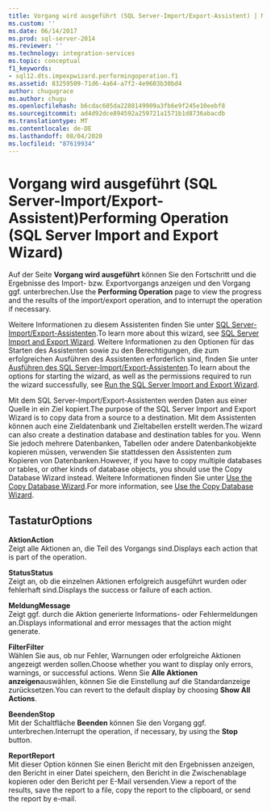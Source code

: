 ```yaml
---
title: Vorgang wird ausgeführt (SQL Server-Import/Export-Assistent) | Microsoft-Dokumentation
ms.custom: ''
ms.date: 06/14/2017
ms.prod: sql-server-2014
ms.reviewer: ''
ms.technology: integration-services
ms.topic: conceptual
f1_keywords:
- sql12.dts.impexpwizard.performingoperation.f1
ms.assetid: 83259509-71d6-4a64-a7f2-4e9603b30bd4
author: chugugrace
ms.author: chugu
ms.openlocfilehash: b6cdac605da2288149909a3fb6e9f245e10eebf8
ms.sourcegitcommit: ad4d92dce894592a259721a1571b1d8736abacdb
ms.translationtype: MT
ms.contentlocale: de-DE
ms.lasthandoff: 08/04/2020
ms.locfileid: "87619934"
---
```

# <a name="performing-operation-sql-server-import-and-export-wizard"></a><span data-ttu-id="a4954-102">Vorgang wird ausgeführt (SQL Server-Import/Export-Assistent)</span><span class="sxs-lookup"><span data-stu-id="a4954-102">Performing Operation (SQL Server Import and Export Wizard)</span></span>
  <span data-ttu-id="a4954-103">Auf der Seite **Vorgang wird ausgeführt** können Sie den Fortschritt und die Ergebnisse des Import- bzw. Exportvorgangs anzeigen und den Vorgang ggf. unterbrechen.</span><span class="sxs-lookup"><span data-stu-id="a4954-103">Use the **Performing Operation** page to view the progress and the results of the import/export operation, and to interrupt the operation if necessary.</span></span>  
  
 <span data-ttu-id="a4954-104">Weitere Informationen zu diesem Assistenten finden Sie unter [SQL Server-Import/Export-Assistenten](import-and-export-data-with-the-sql-server-import-and-export-wizard.md).</span><span class="sxs-lookup"><span data-stu-id="a4954-104">To learn more about this wizard, see [SQL Server Import and Export Wizard](import-and-export-data-with-the-sql-server-import-and-export-wizard.md).</span></span> <span data-ttu-id="a4954-105">Weitere Informationen zu den Optionen für das Starten des Assistenten sowie zu den Berechtigungen, die zum erfolgreichen Ausführen des Assistenten erforderlich sind, finden Sie unter [Ausführen des SQL Server-Import/Export-Assistenten](start-the-sql-server-import-and-export-wizard.md).</span><span class="sxs-lookup"><span data-stu-id="a4954-105">To learn about the options for starting the wizard, as well as the permissions required to run the wizard successfully, see [Run the SQL Server Import and Export Wizard](start-the-sql-server-import-and-export-wizard.md).</span></span>  
  
 <span data-ttu-id="a4954-106">Mit dem SQL Server-Import/Export-Assistenten werden Daten aus einer Quelle in ein Ziel kopiert.</span><span class="sxs-lookup"><span data-stu-id="a4954-106">The purpose of the SQL Server Import and Export Wizard is to copy data from a source to a destination.</span></span> <span data-ttu-id="a4954-107">Mit dem Assistenten können auch eine Zieldatenbank und Zieltabellen erstellt werden.</span><span class="sxs-lookup"><span data-stu-id="a4954-107">The wizard can also create a destination database and destination tables for you.</span></span> <span data-ttu-id="a4954-108">Wenn Sie jedoch mehrere Datenbanken, Tabellen oder andere Datenbankobjekte kopieren müssen, verwenden Sie stattdessen den Assistenten zum Kopieren von Datenbanken.</span><span class="sxs-lookup"><span data-stu-id="a4954-108">However, if you have to copy multiple databases or tables, or other kinds of database objects, you should use the Copy Database Wizard instead.</span></span> <span data-ttu-id="a4954-109">Weitere Informationen finden Sie unter [Use the Copy Database Wizard](../../relational-databases/databases/use-the-copy-database-wizard.md).</span><span class="sxs-lookup"><span data-stu-id="a4954-109">For more information, see [Use the Copy Database Wizard](../../relational-databases/databases/use-the-copy-database-wizard.md).</span></span>  
  
## <a name="options"></a><span data-ttu-id="a4954-110">Tastatur</span><span class="sxs-lookup"><span data-stu-id="a4954-110">Options</span></span>  
 <span data-ttu-id="a4954-111">**Aktion**</span><span class="sxs-lookup"><span data-stu-id="a4954-111">**Action**</span></span>  
 <span data-ttu-id="a4954-112">Zeigt alle Aktionen an, die Teil des Vorgangs sind.</span><span class="sxs-lookup"><span data-stu-id="a4954-112">Displays each action that is part of the operation.</span></span>  
  
 <span data-ttu-id="a4954-113">**Status**</span><span class="sxs-lookup"><span data-stu-id="a4954-113">**Status**</span></span>  
 <span data-ttu-id="a4954-114">Zeigt an, ob die einzelnen Aktionen erfolgreich ausgeführt wurden oder fehlerhaft sind.</span><span class="sxs-lookup"><span data-stu-id="a4954-114">Displays the success or failure of each action.</span></span>  
  
 <span data-ttu-id="a4954-115">**Meldung**</span><span class="sxs-lookup"><span data-stu-id="a4954-115">**Message**</span></span>  
 <span data-ttu-id="a4954-116">Zeigt ggf. durch die Aktion generierte Informations- oder Fehlermeldungen an.</span><span class="sxs-lookup"><span data-stu-id="a4954-116">Displays informational and error messages that the action might generate.</span></span>  
  
 <span data-ttu-id="a4954-117">**Filter**</span><span class="sxs-lookup"><span data-stu-id="a4954-117">**Filter**</span></span>  
 <span data-ttu-id="a4954-118">Wählen Sie aus, ob nur Fehler, Warnungen oder erfolgreiche Aktionen angezeigt werden sollen.</span><span class="sxs-lookup"><span data-stu-id="a4954-118">Choose whether you want to display only errors, warnings, or successful actions.</span></span> <span data-ttu-id="a4954-119">Wenn Sie **Alle Aktionen anzeigen**auswählen, können Sie die Einstellung auf die Standardanzeige zurücksetzen.</span><span class="sxs-lookup"><span data-stu-id="a4954-119">You can revert to the default display by choosing **Show All Actions**.</span></span>  
  
 <span data-ttu-id="a4954-120">**Beenden**</span><span class="sxs-lookup"><span data-stu-id="a4954-120">**Stop**</span></span>  
 <span data-ttu-id="a4954-121">Mit der Schaltfläche **Beenden** können Sie den Vorgang ggf. unterbrechen.</span><span class="sxs-lookup"><span data-stu-id="a4954-121">Interrupt the operation, if necessary, by using the **Stop** button.</span></span>  
  
 <span data-ttu-id="a4954-122">**Report**</span><span class="sxs-lookup"><span data-stu-id="a4954-122">**Report**</span></span>  
 <span data-ttu-id="a4954-123">Mit dieser Option können Sie einen Bericht mit den Ergebnissen anzeigen, den Bericht in einer Datei speichern, den Bericht in die Zwischenablage kopieren oder den Bericht per E-Mail versenden.</span><span class="sxs-lookup"><span data-stu-id="a4954-123">View a report of the results, save the report to a file, copy the report to the clipboard, or send the report by e-mail.</span></span>  
  
  
